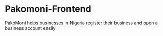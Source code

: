 # Pakomoni-Frontend

PakoMoni helps businesses in Nigeria register their business and open a business account easily
